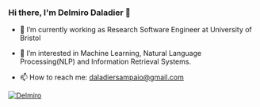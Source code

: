 ### Hi there, I'm Delmiro Daladier 👋

- 🔭 I’m currently working as Research Software Engineer at University of Bristol
- 🌱 I’m interested in Machine Learning, Natural Language Processing(NLP) and Information Retrieval Systems.

- 📫 How to reach me: daladiersampaio@gmail.com
<a href="https://www.linkedin.com/in/delmiro-daladier-sampaio-neto-375977a4/">
  <img align="left; margin-left: 10px" alt="Delmiro" src="https://img.shields.io/badge/-delmirodaladier-blue?style=flat-square&logo=Linkedin&logoColor=white"/>
</a>

